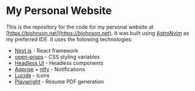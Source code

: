 # My Personal Website
This is the repository for the code for my personal website at [https://bjohnson.net](https://bjohnson.net). It was built using [AstroNvim](https://astronvim.com/) as my preferred IDE.  It uses the following technologies:
- [Next.js](https://nextjs.org/) - React framework
- [open-props](https://open-props.style/) - CSS styling variables
- [Headless UI](https://headlessui.com/) - Headless components
- [Apprise](https://github.com/caronc/apprise) + [ntfy](https://ntfy.sh) - Notifications
- [Lucide](https://lucide.dev) - Icons
- [Playwright](https://github.com/microsoft/playwright) - Resume PDF generation
